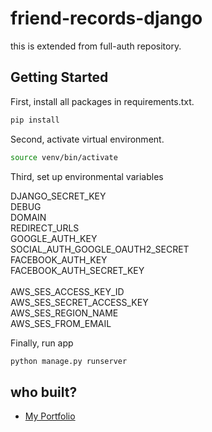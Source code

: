# friend-records-django
this is extended from full-auth repository.



## Getting Started

First, install all packages in requirements.txt.

```bash
pip install
```

Second, activate virtual environment.

```bash
source venv/bin/activate
```

Third,  set up environmental variables

DJANGO_SECRET_KEY<br>
DEBUG<br>
DOMAIN<br>
REDIRECT_URLS<br>
GOOGLE_AUTH_KEY<br>
SOCIAL_AUTH_GOOGLE_OAUTH2_SECRET<br>
FACEBOOK_AUTH_KEY<br>
FACEBOOK_AUTH_SECRET_KEY<br>
<br>
AWS_SES_ACCESS_KEY_ID<br>
AWS_SES_SECRET_ACCESS_KEY<br>
AWS_SES_REGION_NAME<br>
AWS_SES_FROM_EMAIL<br>

Finally, run app
```bash
python manage.py runserver
```


## who built?


- [My Portfolio](https://portfolio-with-next-js-sigma.vercel.app/)
